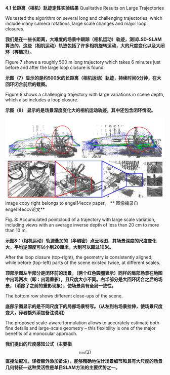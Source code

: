 **4.1 长距离（相机）轨迹定性实验结果** Qualitative Results on Large Trajectories

We tested the algorithm on several long and challenging trajectories, which include many camera rotations, large scale changes and major loop closures.

**我们是在一些长距离，大难度的场景中跟踪（相机运动）轨迹，测试LSD-SLAM算法的，这些（相机运动）轨迹包括了许多相机旋转运动，大的尺度变化以及大闭环（等情况）。**

Figure 7 shows a roughly 500 m long trajectory which takes 6 minutes just before and after the large loop closure is found.

**示图（7）显示的是约500米的长距离（相机运动）轨迹，持续时间6分钟，在大回环闭合前后的截图。**

Figure 8 shows a challenging trajectory with large variations in scene depth, which also includes a loop closure.

**示图（8） 显示的是场景深度变化大的相机运动轨迹，其中还包含闭环情况。**

![](/assets/fig_8.png)image copy right belongs to engel14eccv paper， ** 图像摘录自 engel14eccv论文**

Fig. 8: Accumulated pointcloud of a trajectory with large scale variation, including views with an average inverse depth of less than 20 cm to more than 10 m.

**示图8：（相机运动）轨迹叠加的（半稠密）点云地图，其场景深度的尺度变化大，平均逆深度可以小到20厘米，大到可以超过10米。**

After the loop closure \(top-right\), the geometry is consistently aligned, while before \(top-left\) parts of the scene existed twice, at different scales.

**顶部示图左半部分是闭环前的场景，（两个红色圆圈表示）同样的局部场景在地图中出现两次（即：出现重影），且尺度大小不同。右半部分是大回环闭合之后的场景，（消除了之前的重影现象），使场景具有全局一致性。**

The bottom row shows different close-ups of the scene.

**底部示图显示的是不同尺度下的局部场景特写。（从左到右场景拉伸，使场景尺度变大，译者额外添加备注说明）**

The proposed scale-aware formulation allows to accurately estimate both fine details and large-scale geometry – this flexibility is one of the major benefits of a monocular approach.

**我们提出的尺度感知公式（主要指** $$\mathfrak{sim}(3)$$ **直接法配准，译者额外添加备注），能够精确地估计场景细节和具有大尺度的场景几何特征—这种灵活性是单目SLAM方法的主要优势之一。**



